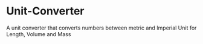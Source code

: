 # Unit-Converter
A unit converter that converts numbers between metric and Imperial Unit for Length, Volume and Mass
